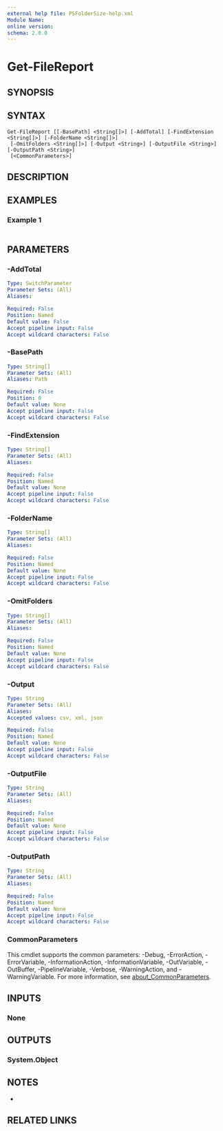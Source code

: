 ```yaml
---
external help file: PSFolderSize-help.xml
Module Name:
online version:
schema: 2.0.0
---
```


# Get-FileReport

## SYNOPSIS


## SYNTAX

```
Get-FileReport [[-BasePath] <String[]>] [-AddTotal] [-FindExtension <String[]>] [-FolderName <String[]>]
 [-OmitFolders <String[]>] [-Output <String>] [-OutputFile <String>] [-OutputPath <String>]
 [<CommonParameters>]
```

## DESCRIPTION


## EXAMPLES

### Example 1
```

```



## PARAMETERS

### -AddTotal


```yaml
Type: SwitchParameter
Parameter Sets: (All)
Aliases:

Required: False
Position: Named
Default value: False
Accept pipeline input: False
Accept wildcard characters: False
```

### -BasePath


```yaml
Type: String[]
Parameter Sets: (All)
Aliases: Path

Required: False
Position: 0
Default value: None
Accept pipeline input: False
Accept wildcard characters: False
```

### -FindExtension


```yaml
Type: String[]
Parameter Sets: (All)
Aliases:

Required: False
Position: Named
Default value: None
Accept pipeline input: False
Accept wildcard characters: False
```

### -FolderName


```yaml
Type: String[]
Parameter Sets: (All)
Aliases:

Required: False
Position: Named
Default value: None
Accept pipeline input: False
Accept wildcard characters: False
```

### -OmitFolders


```yaml
Type: String[]
Parameter Sets: (All)
Aliases:

Required: False
Position: Named
Default value: None
Accept pipeline input: False
Accept wildcard characters: False
```

### -Output


```yaml
Type: String
Parameter Sets: (All)
Aliases:
Accepted values: csv, xml, json

Required: False
Position: Named
Default value: None
Accept pipeline input: False
Accept wildcard characters: False
```

### -OutputFile


```yaml
Type: String
Parameter Sets: (All)
Aliases:

Required: False
Position: Named
Default value: None
Accept pipeline input: False
Accept wildcard characters: False
```

### -OutputPath


```yaml
Type: String
Parameter Sets: (All)
Aliases:

Required: False
Position: Named
Default value: None
Accept pipeline input: False
Accept wildcard characters: False
```

### CommonParameters
This cmdlet supports the common parameters: -Debug, -ErrorAction, -ErrorVariable, -InformationAction, -InformationVariable, -OutVariable, -OutBuffer, -PipelineVariable, -Verbose, -WarningAction, and -WarningVariable. For more information, see [about_CommonParameters](http://go.microsoft.com/fwlink/?LinkID=113216).

## INPUTS

### None
## OUTPUTS

### System.Object
## NOTES
*

## RELATED LINKS
